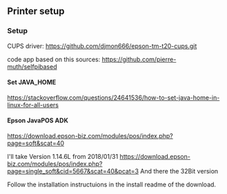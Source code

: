 
## Printer setup

### Setup

CUPS driver: https://github.com/djmon666/epson-tm-t20-cups.git

code app based on this sources: https://github.com/pierre-muth/selfpibased

#### Set JAVA_HOME
https://stackoverflow.com/questions/24641536/how-to-set-java-home-in-linux-for-all-users

#### Epson JavaPOS ADK
https://download.epson-biz.com/modules/pos/index.php?page=soft&scat=40

I'll take Version 1.14.6L from 2018/01/31
https://download.epson-biz.com/modules/pos/index.php?page=single_soft&cid=5667&scat=40&pcat=3
And there the 32Bit version

Follow the installation instructuions in the install readme of the download.
